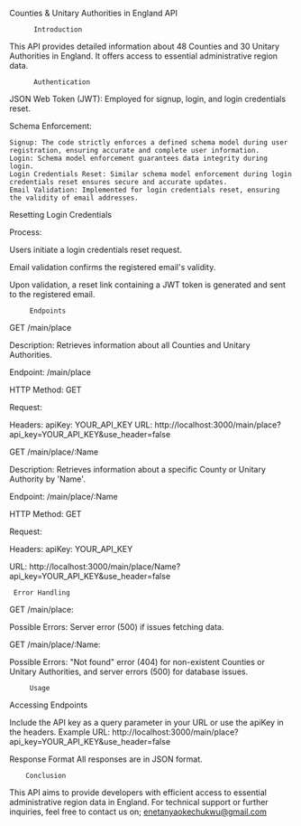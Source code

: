Counties & Unitary Authorities in England API

          Introduction
This API provides detailed information about 48 Counties and 30 Unitary Authorities in England. It offers access to essential administrative region data.

          Authentication
JSON Web Token (JWT): Employed for signup, login, and login credentials reset.

Schema Enforcement:

    Signup: The code strictly enforces a defined schema model during user registration, ensuring accurate and complete user information.
    Login: Schema model enforcement guarantees data integrity during login.
    Login Credentials Reset: Similar schema model enforcement during login credentials reset ensures secure and accurate updates.
    Email Validation: Implemented for login credentials reset, ensuring the validity of email addresses.
Resetting Login Credentials

Process:

Users initiate a login credentials reset request.

Email validation confirms the registered email's validity.

Upon validation, a reset link containing a JWT token is generated and sent to the registered email.

         Endpoints
GET /main/place

Description: Retrieves information about all Counties and Unitary Authorities.

Endpoint: /main/place

HTTP Method: GET

Request:

Headers: apiKey: YOUR_API_KEY
URL: http://localhost:3000/main/place?api_key=YOUR_API_KEY&use_header=false

GET /main/place/:Name

Description: Retrieves information about a specific County or Unitary Authority by 'Name'.

Endpoint: /main/place/:Name

HTTP Method: GET

Request:

Headers: apiKey: YOUR_API_KEY

URL: http://localhost:3000/main/place/Name?api_key=YOUR_API_KEY&use_header=false

     Error Handling

GET /main/place:

Possible Errors: Server error (500) if issues fetching data.

GET /main/place/:Name:

Possible Errors: "Not found" error (404) for non-existent Counties or Unitary Authorities, and server errors (500) for database issues.

         Usage
Accessing Endpoints

Include the API key as a query parameter in your URL or use the apiKey in the headers.
Example URL: http://localhost:3000/main/place?api_key=YOUR_API_KEY&use_header=false

Response Format
All responses are in JSON format.

        Conclusion
This API aims to provide developers with efficient access to essential administrative region data in England. For technical support or further inquiries, feel free to contact us on;
enetanyaokechukwu@gmail.com
